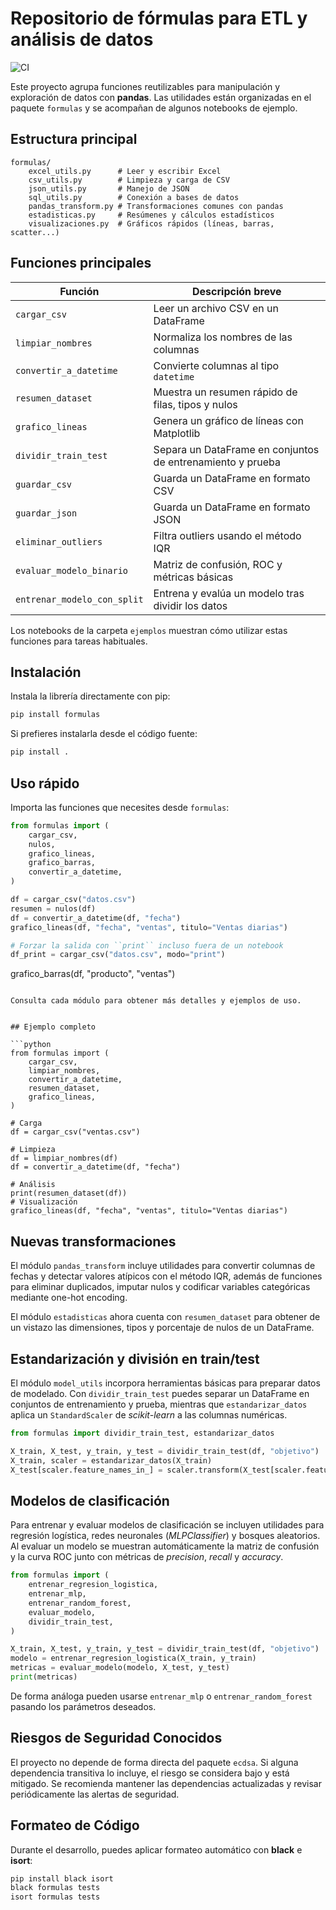 # Repositorio de fórmulas para ETL y análisis de datos
![CI](https://github.com/OWNER/Funciones-Data/actions/workflows/ci.yml/badge.svg)

Este proyecto agrupa funciones reutilizables para manipulación y exploración de
datos con **pandas**. Las utilidades están organizadas en el paquete `formulas` y
se acompañan de algunos notebooks de ejemplo.

## Estructura principal

```
formulas/
    excel_utils.py      # Leer y escribir Excel
    csv_utils.py        # Limpieza y carga de CSV
    json_utils.py       # Manejo de JSON
    sql_utils.py        # Conexión a bases de datos
    pandas_transform.py # Transformaciones comunes con pandas
    estadisticas.py     # Resúmenes y cálculos estadísticos
    visualizaciones.py  # Gráficos rápidos (líneas, barras, scatter...)
```

## Funciones principales

| Función | Descripción breve |
|---------|-------------------|
| `cargar_csv` | Leer un archivo CSV en un DataFrame |
| `limpiar_nombres` | Normaliza los nombres de las columnas |
| `convertir_a_datetime` | Convierte columnas al tipo `datetime` |
| `resumen_dataset` | Muestra un resumen rápido de filas, tipos y nulos |
| `grafico_lineas` | Genera un gráfico de líneas con Matplotlib |
| `dividir_train_test` | Separa un DataFrame en conjuntos de entrenamiento y prueba |
| `guardar_csv` | Guarda un DataFrame en formato CSV |
| `guardar_json` | Guarda un DataFrame en formato JSON |
| `eliminar_outliers` | Filtra outliers usando el método IQR |
| `evaluar_modelo_binario` | Matriz de confusión, ROC y métricas básicas |
| `entrenar_modelo_con_split` | Entrena y evalúa un modelo tras dividir los datos |

Los notebooks de la carpeta `ejemplos` muestran cómo utilizar estas funciones
para tareas habituales.

## Instalación

Instala la librería directamente con pip:

```bash
pip install formulas
```

Si prefieres instalarla desde el código fuente:

```bash
pip install .
```

## Uso rápido

Importa las funciones que necesites desde `formulas`:

```python
from formulas import (
    cargar_csv,
    nulos,
    grafico_lineas,
    grafico_barras,
    convertir_a_datetime,
)

df = cargar_csv("datos.csv")
resumen = nulos(df)
df = convertir_a_datetime(df, "fecha")
grafico_lineas(df, "fecha", "ventas", titulo="Ventas diarias")

# Forzar la salida con ``print`` incluso fuera de un notebook
df_print = cargar_csv("datos.csv", modo="print")
```

grafico_barras(df, "producto", "ventas")
```

Consulta cada módulo para obtener más detalles y ejemplos de uso.


## Ejemplo completo

```python
from formulas import (
    cargar_csv,
    limpiar_nombres,
    convertir_a_datetime,
    resumen_dataset,
    grafico_lineas,
)

# Carga
df = cargar_csv("ventas.csv")

# Limpieza
df = limpiar_nombres(df)
df = convertir_a_datetime(df, "fecha")

# Análisis
print(resumen_dataset(df))
# Visualización
grafico_lineas(df, "fecha", "ventas", titulo="Ventas diarias")
```
## Nuevas transformaciones

El módulo `pandas_transform` incluye utilidades para convertir columnas de
fechas y detectar valores atípicos con el método IQR, además de funciones para
eliminar duplicados, imputar nulos y codificar variables categóricas mediante
one-hot encoding.

El módulo `estadisticas` ahora cuenta con `resumen_dataset` para obtener de un
vistazo las dimensiones, tipos y porcentaje de nulos de un DataFrame.

## Estandarización y división en train/test

El módulo `model_utils` incorpora herramientas básicas para preparar datos de
modelado. Con `dividir_train_test` puedes separar un DataFrame en conjuntos de
entrenamiento y prueba, mientras que `estandarizar_datos` aplica un
`StandardScaler` de *scikit-learn* a las columnas numéricas.

```python
from formulas import dividir_train_test, estandarizar_datos

X_train, X_test, y_train, y_test = dividir_train_test(df, "objetivo")
X_train, scaler = estandarizar_datos(X_train)
X_test[scaler.feature_names_in_] = scaler.transform(X_test[scaler.feature_names_in_])
```

## Modelos de clasificación

Para entrenar y evaluar modelos de clasificación se incluyen utilidades para
regresión logística, redes neuronales (*MLPClassifier*) y bosques aleatorios.
Al evaluar un modelo se muestran automáticamente la matriz de confusión y la
curva ROC junto con métricas de *precision*, *recall* y *accuracy*.

```python
from formulas import (
    entrenar_regresion_logistica,
    entrenar_mlp,
    entrenar_random_forest,
    evaluar_modelo,
    dividir_train_test,
)

X_train, X_test, y_train, y_test = dividir_train_test(df, "objetivo")
modelo = entrenar_regresion_logistica(X_train, y_train)
metricas = evaluar_modelo(modelo, X_test, y_test)
print(metricas)
```

De forma análoga pueden usarse `entrenar_mlp` o `entrenar_random_forest`
pasando los parámetros deseados.

## Riesgos de Seguridad Conocidos

El proyecto no depende de forma directa del paquete `ecdsa`. Si alguna
dependencia transitiva lo incluye, el riesgo se considera bajo y está
mitigado. Se recomienda mantener las dependencias actualizadas y revisar
periódicamente las alertas de seguridad.

## Formateo de Código

Durante el desarrollo, puedes aplicar formateo automático con **black** e **isort**:

```bash
pip install black isort
black formulas tests
isort formulas tests
```

